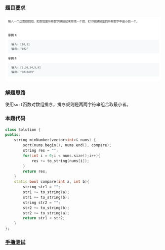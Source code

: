 ### 题目要求

![](pic/offer45.png)

### 解题思路

使用`sort`函数对数组排序，排序规则是两两字符串组合取最小者。

### 本题代码

```c++
class Solution {
public:
    string minNumber(vector<int>& nums) {
        sort(nums.begin(), nums.end(), compare);
        string res = "";
        for(int i = 0;i < nums.size();i++){
            res += to_string(nums[i]);
        }
        return res;
    }
    static bool compare(int a, int b){
        string str1 = "";
        str1 += to_string(a);
        str1 += to_string(b);
        string str2 = "";
        str2 += to_string(b);
        str2 += to_string(a);
        return str1 < str2;
    }
};
```

### [手撸测试](https://leetcode-cn.com/problems/ba-shu-zu-pai-cheng-zui-xiao-de-shu-lcof/)  

